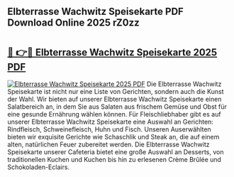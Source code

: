 ## Elbterrasse Wachwitz Speisekarte PDF Download Online 2025 rZ0zz

# <h2><a href="http://gc710s.nevu.top/?p=Elbterrasse+Wachwitz+Speisekarte">🔗 👉🔴 Elbterrasse Wachwitz Speisekarte 2025 PDF</a></h2>

[![Elbterrasse Wachwitz Speisekarte 2025 PDF](https://i.imgur.com/dBaPXMq.png)](http://gc710s.nevu.top/?p=Elbterrasse+Wachwitz+Speisekarte)
Die Elbterrasse Wachwitz Speisekarte ist nicht nur eine Liste von Gerichten, sondern auch die Kunst der Wahl. Wir bieten auf unserer Elbterrasse Wachwitz Speisekarte einen Salatbereich an, in dem Sie aus Salaten aus frischem Gemüse und Obst für eine gesunde Ernährung wählen können. Für Fleischliebhaber gibt es auf unserer Elbterrasse Wachwitz Speisekarte eine Auswahl an Gerichten: Rindfleisch, Schweinefleisch, Huhn und Fisch. Unseren Auserwählten bieten wir exquisite Gerichte wie Schaschlik und Steak an, die auf einem alten, natürlichen Feuer zubereitet werden. Die Elbterrasse Wachwitz Speisekarte unserer Cafeteria bietet eine große Auswahl an Desserts, von traditionellen Kuchen und Kuchen bis hin zu erlesenen Crème Brûlée und Schokoladen-Eclairs.
